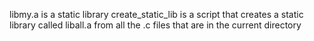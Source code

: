 libmy.a is a static library
create_static_lib is a script that creates a static library called liball.a from all the .c files that are in the current directory
